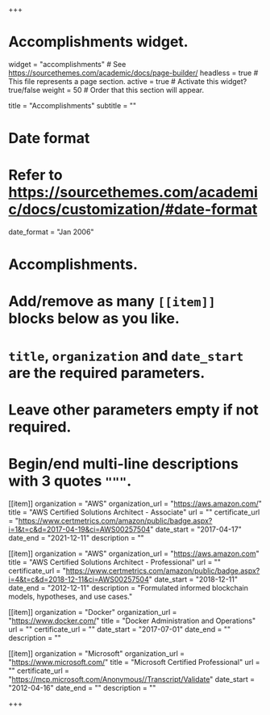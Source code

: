 +++
# Accomplishments widget.
widget = "accomplishments"  # See https://sourcethemes.com/academic/docs/page-builder/
headless = true  # This file represents a page section.
active = true  # Activate this widget? true/false
weight = 50  # Order that this section will appear.

title = "Accomplish&shy;ments"
subtitle = ""

# Date format
#   Refer to https://sourcethemes.com/academic/docs/customization/#date-format
date_format = "Jan 2006"

# Accomplishments.
#   Add/remove as many `[[item]]` blocks below as you like.
#   `title`, `organization` and `date_start` are the required parameters.
#   Leave other parameters empty if not required.
#   Begin/end multi-line descriptions with 3 quotes `"""`.

[[item]]
  organization = "AWS"
  organization_url = "https://aws.amazon.com/"
  title = "AWS Certified Solutions Architect - Associate"
  url = ""
  certificate_url = "https://www.certmetrics.com/amazon/public/badge.aspx?i=1&t=c&d=2017-04-19&ci=AWS00257504"
  date_start = "2017-04-17"
  date_end = "2021-12-11"
  description = ""

[[item]]
  organization = "AWS"
  organization_url = "https://aws.amazon.com"
  title = "AWS Certified Solutions Architect - Professional"
  url = ""
  certificate_url = "https://www.certmetrics.com/amazon/public/badge.aspx?i=4&t=c&d=2018-12-11&ci=AWS00257504"
  date_start = "2018-12-11"
  date_end = "2012-12-11"
  description = "Formulated informed blockchain models, hypotheses, and use cases."
  
[[item]]
  organization = "Docker"
  organization_url = "https://www.docker.com/"
  title = "Docker Administration and Operations"
  url = ""
  certificate_url = ""
  date_start = "2017-07-01"
  date_end = ""
  description = ""

[[item]]
  organization = "Microsoft"
  organization_url = "https://www.microsoft.com/"
  title = "Microsoft Certified Professional"
  url = ""
  certificate_url = "https://mcp.microsoft.com/Anonymous//Transcript/Validate"
  date_start = "2012-04-16"
  date_end = ""
  description = ""

+++
